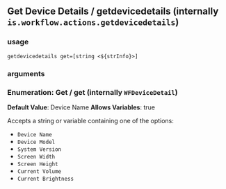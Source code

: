 
## Get Device Details / getdevicedetails (internally `is.workflow.actions.getdevicedetails`)


### usage
`getdevicedetails get=[string <${strInfo}>]`

### arguments
### Enumeration: Get / get (internally `WFDeviceDetail`)
**Default Value**: Device Name
**Allows Variables**: true


Accepts a string 
or variable
containing one of the options:

- `Device Name`
- `Device Model`
- `System Version`
- `Screen Width`
- `Screen Height`
- `Current Volume`
- `Current Brightness`
